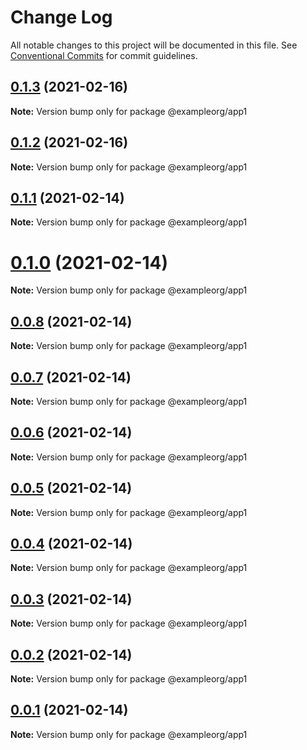 # Change Log

All notable changes to this project will be documented in this file.
See [Conventional Commits](https://conventionalcommits.org) for commit guidelines.

## [0.1.3](https://github.com/petermikitsh/learn-single-spa/compare/v0.1.2...v0.1.3) (2021-02-16)

**Note:** Version bump only for package @exampleorg/app1





## [0.1.2](https://github.com/petermikitsh/learn-single-spa/compare/v0.1.1...v0.1.2) (2021-02-16)

**Note:** Version bump only for package @exampleorg/app1





## [0.1.1](https://github.com/petermikitsh/learn-single-spa/compare/v0.1.0...v0.1.1) (2021-02-14)

**Note:** Version bump only for package @exampleorg/app1





# [0.1.0](https://github.com/petermikitsh/learn-single-spa/compare/v0.0.8...v0.1.0) (2021-02-14)

**Note:** Version bump only for package @exampleorg/app1





## [0.0.8](https://github.com/petermikitsh/learn-single-spa/compare/v0.0.7...v0.0.8) (2021-02-14)

**Note:** Version bump only for package @exampleorg/app1





## [0.0.7](https://github.com/petermikitsh/learn-single-spa/compare/v0.0.6...v0.0.7) (2021-02-14)

**Note:** Version bump only for package @exampleorg/app1





## [0.0.6](https://github.com/petermikitsh/learn-single-spa/compare/v0.0.5...v0.0.6) (2021-02-14)

**Note:** Version bump only for package @exampleorg/app1





## [0.0.5](https://github.com/petermikitsh/learn-single-spa/compare/v0.0.4...v0.0.5) (2021-02-14)

**Note:** Version bump only for package @exampleorg/app1





## [0.0.4](https://github.com/petermikitsh/learn-single-spa/compare/v0.0.3...v0.0.4) (2021-02-14)

**Note:** Version bump only for package @exampleorg/app1





## [0.0.3](https://github.com/petermikitsh/learn-single-spa/compare/v0.0.2...v0.0.3) (2021-02-14)

**Note:** Version bump only for package @exampleorg/app1





## [0.0.2](https://github.com/petermikitsh/learn-single-spa/compare/v0.0.1...v0.0.2) (2021-02-14)

**Note:** Version bump only for package @exampleorg/app1





## [0.0.1](https://github.com/petermikitsh/learn-single-spa/compare/v0.0.0-canary-f520365...v0.0.1) (2021-02-14)

**Note:** Version bump only for package @exampleorg/app1
